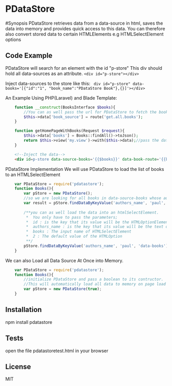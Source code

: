 # PDataStore

#Synopsis
PDataStore retrieves data from a data-source in html, saves the data into memory and provides quick access to this data.
You can therefore also convert stored data to certain HTMLElements e.g HTMLSelectElement options

## Code Example

PDataStore will search for an element with the id "p-store"
This div should hold all data-sources as an attribute.
``<div id="p-store"></div>``

Inject data-sources to the store like this:
`` div id="p-store" data-books='[{"id":"1", "book_name":"PDataStore Book"},{}]'></div>``

An Example Using PHP(Laravel) and Blade Template:

```php
    function __construct(BooksInterface $books){
        //You can as well pass the url for PDataStore to fetch the books
        $this->data['book_source'] = route('get.all.books');
    }

    function getHomePageWithBooks(Request $request){
        $this->data['books'] = Books::findAll()->toJson();
        return $this->view('my.view')->with($this->data);//pass the data to the view
    }
```

```html
    <!--Inject the data-->
    <div id=p-store data-source-books='{{$books}}' data-book-route='{{book_source}}'></div>
```

PDataStore Implementation
We will use PDataStore to load the list of books to an HTMLSelectElement

```javascript
    var PDataStore = require('pdatastore');
    function Books(){
        var pStore = new PDataStore();
        //so we are looking for all books in data-source-books whose authors name is equals paul
        var result = pStore.findDataByKeyValue('authors_name', 'paul', 'data-source-books').result;
        
        /**you can as well load the data into an htmlSelectElement.
         *  You only have to pass the parameters;
         *  id : is the key that its value will be the HTMLOptionElement value
         *  authors_name : is the key that its value will be the text of the HTMLOptionElement
         *  books : The input name of HTMLSelectElement
         *  2 : The default value of the HTMLOption
         **/
        pStore.findDataByKeyValue('authors_name', 'paul', 'data-books').toHtmlList('id', 'authors_name', 'books', '2');
    }
```

We can also Load all Data Source At Once into Memory.
```javascript
    var PDataStore = require('pdatastore');
    function Books(){
        //initialize PDataStore and pass a boolean to its contructor.
        //This will automatically load all data to memory on page load
        var pStore = new PDataStore(true);
    }
```



## Installation
npm install pdatastore


## Tests
open the file pdatastoretest.html in your browser

## License
MIT